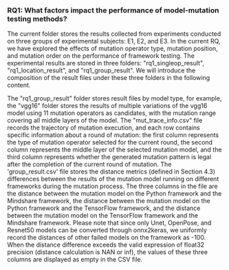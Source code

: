 ### RQ1: What factors impact the performance of model-mutation testing methods?

The current folder stores the results collected from experiments conducted on three groups of experimental subjects: E1, E2, and E3. In the current RQ, we have explored the effects of mutation operator type, mutation position, and mutation order on the performance of framework testing. The experimental results are stored in three folders: "rq1_singleop_result", "rq1_location_result", and "rq1_group_result". We will introduce the composition of the result files under these three folders in the following content.



The "rq1_group_result" folder stores result files by model type, for example, the "vgg16" folder stores the results of multiple variations of the vgg16 model using 11 mutation operators as candidates, with the mutation range covering all middle layers of the model. The "mut_trace_info.csv" file records the trajectory of mutation execution, and each row contains specific information about a round of mutation: the first column represents the type of mutation operator selected for the current round, the second column represents the middle layer of the selected mutation model, and the third column represents whether the generated mutation pattern is legal after the completion of the current round of mutation. The 'group_result.csv' file stores the distance metrics (defined in Section 4.3) differences between the results of the mutation model running on different frameworks during the mutation process. The three columns in the file are the distance between the mutation model on the Python framework and the Mindshare framework, the distance between the mutation model on the Python framework and the TensorFlow framework, and the distance between the mutation model on the TensorFlow framework and the Mindshare framework. Please note that since only Unet, OpenPose, and Resnet50 models can be converted through onnx2keras, we uniformly record the distances of other failed models on the framework as -100. When the distance difference exceeds the valid expression of float32 precision (distance calculation is NAN or inf), the values of these three columns are displayed as empty in the CSV file.



